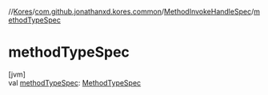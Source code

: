 //[Kores](../../../index.md)/[com.github.jonathanxd.kores.common](../index.md)/[MethodInvokeHandleSpec](index.md)/[methodTypeSpec](method-type-spec.md)

# methodTypeSpec

[jvm]\
val [methodTypeSpec](method-type-spec.md): [MethodTypeSpec](../-method-type-spec/index.md)
